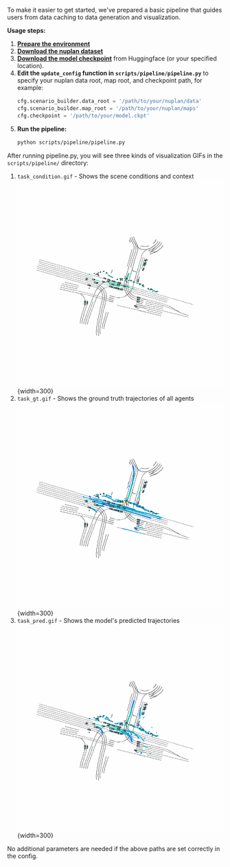 To make it easier to get started, we've prepared a basic pipeline that guides users from data caching to data generation and visualization.

**Usage steps:**

1. **[Prepare the environment](install.md)**
2. **[Download the nuplan dataset](prepare_dataset.md)** 
3. **[Download the model checkpoint](train_eval.md#checkpoints)** from Huggingface (or your specified location).
4. **Edit the `update_config` function in `scripts/pipeline/pipeline.py`** to specify your nuplan data root, map root, and checkpoint path, for example:
   ```python
   cfg.scenario_builder.data_root = '/path/to/your/nuplan/data'
   cfg.scenario_builder.map_root = '/path/to/your/nuplan/maps'
   cfg.checkpoint = '/path/to/your/model.ckpt'
   ```
5. **Run the pipeline:**
   ```bash
   python scripts/pipeline/pipeline.py
   ```
After running pipeline.py, you will see three kinds of visualization GIFs in the `scripts/pipeline/` directory:

1. `task_condition.gif` - Shows the scene conditions and context
![task_condition.gif](../assets/bp_condition.gif){width=300}
2. `task_gt.gif` - Shows the ground truth trajectories of all agents
![task_gt.gif](../assets/bp_gt.gif){width=300}
3. `task_pred.gif` - Shows the model's predicted trajectories
![task_pred.gif](../assets/bp_pred.gif){width=300}

No additional parameters are needed if the above paths are set correctly in the config.
